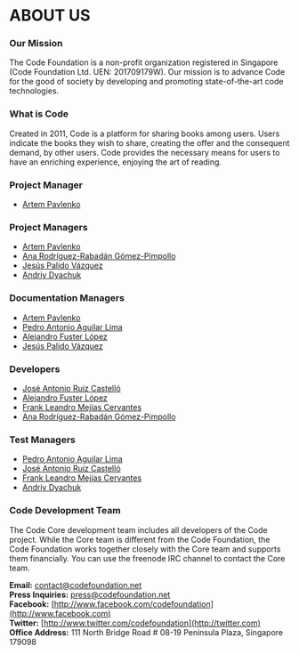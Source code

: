 # ABOUT US
  
  
### Our Mission

The Code Foundation is a non-profit organization registered in Singapore (Code Foundation Ltd. UEN: 201709179W). Our mission is to advance Code for the good of society by developing and promoting state-of-the-art code technologies.
  
  
### What is Code

Created in 2011, Code is a platform for sharing books among users. Users indicate the books they wish to share, creating the offer and the consequent demand, by other users. Code provides the necessary means for users to have an enriching experience, enjoying the art of reading.
  
  
### Project Manager

* [Artem Pavlenko](http://twitter.com)
  
  
### Project Managers

* [Artem Pavlenko](http://twitter.com)
* [Ana Rodríguez-Rabadán Gómez-Pimpollo](http://twitter.com)
* [Jesús Palido Vázquez](http://twitter.com)
* [Andriy Dyachuk](http://twitter.com)
  
  
### Documentation Managers  

* [Artem Pavlenko](http://twitter.com)
* [Pedro Antonio Aguilar Lima](http://twitter.com)
* [Alejandro Fuster López](http://twitter.com)
* [Jesús Palido Vázquez](http://twitter.com)
  
  
### Developers

* [José Antonio Ruiz Castelló](http://twitter.com)  
* [Alejandro Fuster López](http://twitter.com)
* [Frank Leandro Mejías Cervantes](http://twitter.com)
* [Ana Rodríguez-Rabadán Gómez-Pimpollo](http://twitter.com)
  
  
### Test Managers

* [Pedro Antonio Aguilar Lima](http://twitter.com)  
* [José Antonio Ruiz Castelló](http://twitter.com)  
* [Frank Leandro Mejías Cervantes](http://twitter.com)  
* [Andriy Dyachuk](http://twitter.com)  
  
  
### Code Development Team

The Code Core development team includes all developers of the Code project. While the Core team is different from the Code Foundation, the Code Foundation works together closely with the Core team and supports them financially. You can use the freenode IRC channel to contact the Core team.  
  
  
**Email:** contact@codefoundation.net  
**Press Inquiries:** press@codefoundation.net  
**Facebook:** [http://www.facebook.com/codefoundation](http://www.facebook.com)  
**Twitter:** [http://www.twitter.com/codefoundation](http://twitter.com)  
**Office Address:** 111 North Bridge Road # 08-19 Peninsula Plaza, Singapore 179098
